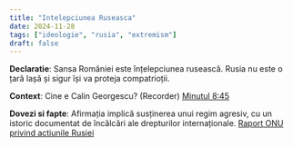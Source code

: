 ```yaml
---
title: "Intelepciunea Ruseasca"
date: 2024-11-28
tags: ["ideologie", "rusia", "extremism"]
draft: false
---
```


**Declaratie**: 
Sansa României este înțelepciunea rusească. Rusia nu este o țară lașă și sigur își va proteja compatrioții. 

**Context**: Cine e Calin Georgescu? (Recorder) [Minutul 8:45](https://www.youtube.com/watch?t=524&v=RcBjGlbg3xk
)

**Dovezi si fapte**: Afirmația implică susținerea unui regim agresiv, cu un istoric documentat de încălcări ale drepturilor internaționale.
[Raport ONU privind actiunile Rusiei](https://news.un.org/en/story/2024/07/1151741)

